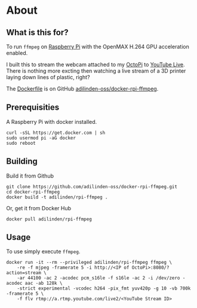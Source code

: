 # About

## What is this for?

To run `ffmpeg` on [Raspberry Pi](https://www.raspberrypi.org/) with the OpenMAX H.264 GPU acceleration enabled.

I built this to stream the webcam attached to my [OctoPi](https://octoprint.org/) to [YouTube Live](https://www.youtube.com/channel/UC4R8DWoMoI7CAwX8_LjQHig). There is nothing more excting then watching a live stream of a 3D printer laying down lines of plastic, right?

The [Dockerfile](https://github.com/adilinden-oss/docker-rpi-ffmpeg/blob/master/Dockerfile) is on GitHub [adilinden-oss/docker-rpi-ffmpeg](https://github.com/adilinden-oss/docker-rpi-ffmpeg).

## Prerequisities

A Raspberry Pi with docker installed.

	curl -sSL https://get.docker.com | sh
	sudo usermod pi -aG docker
	sudo reboot

## Building

Build it from Github

    git clone https://github.com/adilinden-oss/docker-rpi-ffmpeg.git
    cd docker-rpi-ffmpeg
    docker build -t adilinden/rpi-ffmpeg .

Or, get it from Docker Hub

    docker pull adilinden/rpi-ffmpeg

## Usage

To use simply execute `ffmpeg`.

    docker run -it --rm --privileged adilinden/rpi-ffmpeg ffmpeg \
	    -re -f mjpeg -framerate 5 -i http://<IP of OctoPi>:8080/?action=stream \
	    -ar 44100 -ac 2 -acodec pcm_s16le -f s16le -ac 2 -i /dev/zero -acodec aac -ab 128k \
	    -strict experimental -vcodec h264 -pix_fmt yuv420p -g 10 -vb 700k -framerate 5 \
	    -f flv rtmp://a.rtmp.youtube.com/live2/<YouTube Stream ID>

